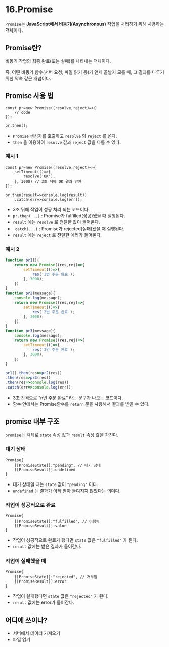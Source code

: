# 16.Promise

`Promise`는 **JavaScript에서 비동기(Asynchronous)** 작업을 처리하기 위해 사용하는 **객체**이다.

## Promise란?

비동기 작업의 최종 완료(또는 실패)를 나타내는 객체이다.

즉, 어떤 비동기 함수(서버 요청, 파일 읽기 등)가 언제 끝날지 모를 때, 그 결과를 다루기 위한 약속 같은 개념이다.

## Promise 사용 법

```tsx
const pr=new Promise((resolve,reject)=>{
	// code
});

pr.then();
```

- `Promise` 생성자를 호출하고  `resolve` 와 `reject` 를 쓴다.
- `then` 을 이용하여 `resolve` 값과 `reject` 값을 다룰 수 있다.

### 예시 1

```tsx
const pr=new Promise((resolve,reject)=>{
	setTimeout(()=>{
		resolve('OK');
	}, 3000) // 3초 뒤에 OK 결과 반환
});

pr.then(result=>console.log(result))
	.catch(err=>console.log(err));
```

- 3초 뒤에 작업이 성공 처리 되는 코드이다.
- `pr.then(...)` : Promise가 fulfilled(성공)됐을 때 실행된다.
- `result` 에는 `resolve` 로 전달한 값이 들어온다.
- `.catch(...)` : Promise가 rejected(실패)됐을 때 실행된다.
- `result` 에는 `reject` 로 전달한 에러가 들어온다.

### 예시 2

```jsx
function pr1(){
	return new Promise((res,rej)=>{
		setTimeout(()=>{
			res('1번 주문 완료');
		}, 3000);
	})
}
function pr2(message){
	console.log(message);
	return new Promise((res,rej)=>{
		setTimeout(()=>{
			res('2번 주문 완료');
		}, 3000);
	})
}
function pr3(message){
	console.log(message);
	return new Promise((res,rej)=>{
		setTimeout(()=>{
			res('3번 주문 완료');
		}, 3000);
	})
}

pr1().then(res=>pr2(res))
.then(res=>pr3(res))
.then(res=>console.log(res))
.catch(err=>console.log(err));
```

- 3초 간격으로 “n번 주문 완료” 라는 문구가 나오는 코드이다.
- 함수 안에서는 Promise함수를 `return` 문을 사용해서 결과를 받을 수 있다.

## promise 내부 구조

`promise`는 객체로 `state` 속성 값과 `result` 속성 값을 가진다.

### 대기 상태

```tsx
Promise{
	[[PromiseState]]:"pending", // 대기 상태
	[[PromiseResult]]:undefined
}
```

- 대기 상태일 때는 `state` 값이 `"pending"` 이다.
- `undefined` 는 결과가 아직 받아 들여지지 않았다는 의미다.

### 작업이 성공적으로 완료

```tsx
Promise{
	[[PromiseState]]:"fulfilled", // 이행됨
	[[PromiseResult]]:value
}
```

- 작업이 성공적으로 완료가 됐다면 `state` 값은 `"fulfilled"` 가 된다.
- `result` 값에는 받은 결과가 들어간다.

### 작업이 실패했을 때

```tsx
Promise{
	[[PromiseState]]:"rejected", // 거부됨
	[[PromiseResult]]:error
}
```

- 작업이 실패했다면 `state` 값은 `"rejected"` 가 된다.
- `result` 값에는 error가 들어간다.

## 어디에 쓰이나?

- 서버에서 데이터 가져오기
- 파일 읽기
